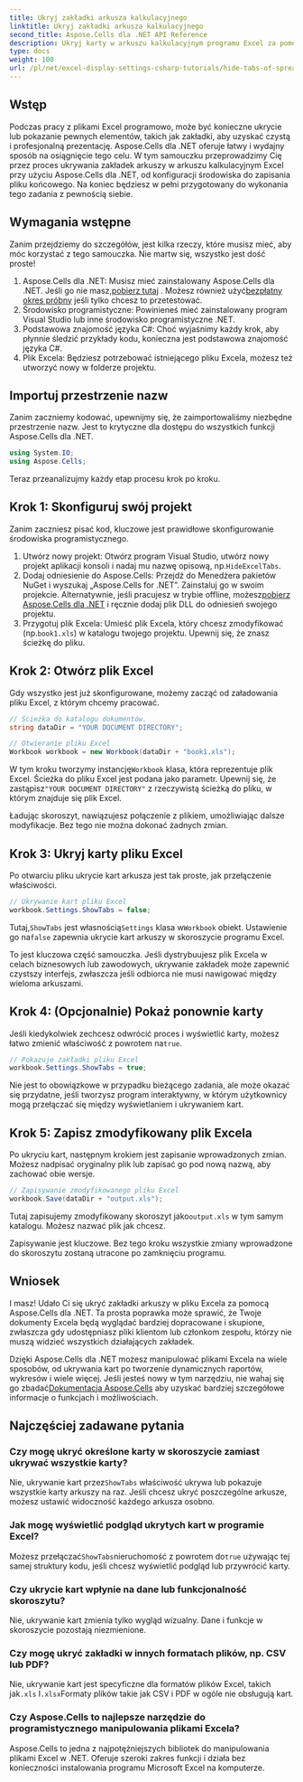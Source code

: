 ```yaml
---
title: Ukryj zakładki arkusza kalkulacyjnego
linktitle: Ukryj zakładki arkusza kalkulacyjnego
second_title: Aspose.Cells dla .NET API Reference
description: Ukryj karty w arkuszu kalkulacyjnym programu Excel za pomocą Aspose.Cells dla .NET. Dowiedz się, jak programowo ukrywać i pokazywać karty arkusza w zaledwie kilku prostych krokach.
type: docs
weight: 100
url: /pl/net/excel-display-settings-csharp-tutorials/hide-tabs-of-spreadsheet/
---
```

## Wstęp

Podczas pracy z plikami Excel programowo, może być konieczne ukrycie lub pokazanie pewnych elementów, takich jak zakładki, aby uzyskać czystą i profesjonalną prezentację. Aspose.Cells dla .NET oferuje łatwy i wydajny sposób na osiągnięcie tego celu. W tym samouczku przeprowadzimy Cię przez proces ukrywania zakładek arkuszy w arkuszu kalkulacyjnym Excel przy użyciu Aspose.Cells dla .NET, od konfiguracji środowiska do zapisania pliku końcowego. Na koniec będziesz w pełni przygotowany do wykonania tego zadania z pewnością siebie.

## Wymagania wstępne

Zanim przejdziemy do szczegółów, jest kilka rzeczy, które musisz mieć, aby móc korzystać z tego samouczka. Nie martw się, wszystko jest dość proste!

1.  Aspose.Cells dla .NET: Musisz mieć zainstalowany Aspose.Cells dla .NET. Jeśli go nie masz,[pobierz tutaj](https://releases.aspose.com/cells/net/) . Możesz również użyć[bezpłatny okres próbny](https://releases.aspose.com/) jeśli tylko chcesz to przetestować.
2. Środowisko programistyczne: Powinieneś mieć zainstalowany program Visual Studio lub inne środowisko programistyczne .NET.
3. Podstawowa znajomość języka C#: Choć wyjaśnimy każdy krok, aby płynnie śledzić przykłady kodu, konieczna jest podstawowa znajomość języka C#.
4. Plik Excela: Będziesz potrzebować istniejącego pliku Excela, możesz też utworzyć nowy w folderze projektu.

## Importuj przestrzenie nazw

Zanim zaczniemy kodować, upewnijmy się, że zaimportowaliśmy niezbędne przestrzenie nazw. Jest to krytyczne dla dostępu do wszystkich funkcji Aspose.Cells dla .NET.

```csharp
using System.IO;
using Aspose.Cells;
```

Teraz przeanalizujmy każdy etap procesu krok po kroku.

## Krok 1: Skonfiguruj swój projekt

Zanim zaczniesz pisać kod, kluczowe jest prawidłowe skonfigurowanie środowiska programistycznego.

1.  Utwórz nowy projekt: Otwórz program Visual Studio, utwórz nowy projekt aplikacji konsoli i nadaj mu nazwę opisową, np.`HideExcelTabs`.
2. Dodaj odniesienie do Aspose.Cells: Przejdź do Menedżera pakietów NuGet i wyszukaj „Aspose.Cells for .NET”. Zainstaluj go w swoim projekcie.
 Alternatywnie, jeśli pracujesz w trybie offline, możesz[pobierz Aspose.Cells dla .NET](https://releases.aspose.com/cells/net/) i ręcznie dodaj plik DLL do odniesień swojego projektu.
3. Przygotuj plik Excela: Umieść plik Excela, który chcesz zmodyfikować (np.`book1.xls`) w katalogu twojego projektu. Upewnij się, że znasz ścieżkę do pliku.

## Krok 2: Otwórz plik Excel

Gdy wszystko jest już skonfigurowane, możemy zacząć od załadowania pliku Excel, z którym chcemy pracować.

```csharp
// Ścieżka do katalogu dokumentów.
string dataDir = "YOUR DOCUMENT DIRECTORY";

// Otwieranie pliku Excel
Workbook workbook = new Workbook(dataDir + "book1.xls");
```

 W tym kroku tworzymy instancję`Workbook` klasa, która reprezentuje plik Excel. Ścieżka do pliku Excel jest podana jako parametr. Upewnij się, że zastąpisz`"YOUR DOCUMENT DIRECTORY"` z rzeczywistą ścieżką do pliku, w którym znajduje się plik Excel.

Ładując skoroszyt, nawiązujesz połączenie z plikiem, umożliwiając dalsze modyfikacje. Bez tego nie można dokonać żadnych zmian.

## Krok 3: Ukryj karty pliku Excel

Po otwarciu pliku ukrycie kart arkusza jest tak proste, jak przełączenie właściwości.

```csharp
// Ukrywanie kart pliku Excel
workbook.Settings.ShowTabs = false;
```

 Tutaj,`ShowTabs` jest własnością`Settings` klasa w`Workbook` obiekt. Ustawienie go na`false` zapewnia ukrycie kart arkuszy w skoroszycie programu Excel.

To jest kluczowa część samouczka. Jeśli dystrybuujesz plik Excela w celach biznesowych lub zawodowych, ukrywanie zakładek może zapewnić czystszy interfejs, zwłaszcza jeśli odbiorca nie musi nawigować między wieloma arkuszami.

## Krok 4: (Opcjonalnie) Pokaż ponownie karty

 Jeśli kiedykolwiek zechcesz odwrócić proces i wyświetlić karty, możesz łatwo zmienić właściwość z powrotem na`true`.

```csharp
// Pokazuje zakładki pliku Excel
workbook.Settings.ShowTabs = true;
```

Nie jest to obowiązkowe w przypadku bieżącego zadania, ale może okazać się przydatne, jeśli tworzysz program interaktywny, w którym użytkownicy mogą przełączać się między wyświetlaniem i ukrywaniem kart.

## Krok 5: Zapisz zmodyfikowany plik Excela

Po ukryciu kart, następnym krokiem jest zapisanie wprowadzonych zmian. Możesz nadpisać oryginalny plik lub zapisać go pod nową nazwą, aby zachować obie wersje.

```csharp
// Zapisywanie zmodyfikowanego pliku Excel
workbook.Save(dataDir + "output.xls");
```

 Tutaj zapisujemy zmodyfikowany skoroszyt jako`output.xls` w tym samym katalogu. Możesz nazwać plik jak chcesz.

Zapisywanie jest kluczowe. Bez tego kroku wszystkie zmiany wprowadzone do skoroszytu zostaną utracone po zamknięciu programu.

## Wniosek

I masz! Udało Ci się ukryć zakładki arkuszy w pliku Excela za pomocą Aspose.Cells dla .NET. Ta prosta poprawka może sprawić, że Twoje dokumenty Excela będą wyglądać bardziej dopracowane i skupione, zwłaszcza gdy udostępniasz pliki klientom lub członkom zespołu, którzy nie muszą widzieć wszystkich działających zakładek.

 Dzięki Aspose.Cells dla .NET możesz manipulować plikami Excela na wiele sposobów, od ukrywania kart po tworzenie dynamicznych raportów, wykresów i wiele więcej. Jeśli jesteś nowy w tym narzędziu, nie wahaj się go zbadać[Dokumentacja Aspose.Cells](https://reference.aspose.com/cells/net/) aby uzyskać bardziej szczegółowe informacje o funkcjach i możliwościach.

## Najczęściej zadawane pytania

### Czy mogę ukryć określone karty w skoroszycie zamiast ukrywać wszystkie karty?  
 Nie, ukrywanie kart przez`ShowTabs` właściwość ukrywa lub pokazuje wszystkie karty arkuszy na raz. Jeśli chcesz ukryć poszczególne arkusze, możesz ustawić widoczność każdego arkusza osobno.

### Jak mogę wyświetlić podgląd ukrytych kart w programie Excel?  
 Możesz przełączać`ShowTabs`nieruchomość z powrotem do`true` używając tej samej struktury kodu, jeśli chcesz wyświetlić podgląd lub przywrócić karty.

### Czy ukrycie kart wpłynie na dane lub funkcjonalność skoroszytu?  
Nie, ukrywanie kart zmienia tylko wygląd wizualny. Dane i funkcje w skoroszycie pozostają niezmienione.

### Czy mogę ukryć zakładki w innych formatach plików, np. CSV lub PDF?  
 Nie, ukrywanie kart jest specyficzne dla formatów plików Excel, takich jak`.xls` I`.xlsx`Formaty plików takie jak CSV i PDF w ogóle nie obsługują kart.

### Czy Aspose.Cells to najlepsze narzędzie do programistycznego manipulowania plikami Excela?  
Aspose.Cells to jedna z najpotężniejszych bibliotek do manipulowania plikami Excel w .NET. Oferuje szeroki zakres funkcji i działa bez konieczności instalowania programu Microsoft Excel na komputerze.